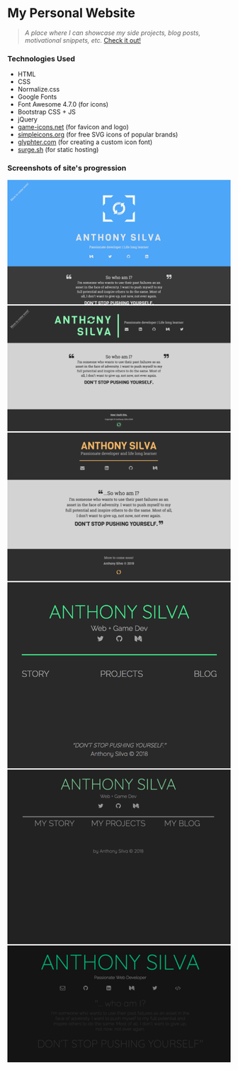 # My Personal Website
> *A place where I can showcase my side projects, blog posts, motivational snippets, etc.*
[Check it out!](http://anthonyjsilva.com)

### Technologies Used
- HTML
- CSS
- Normalize.css
- Google Fonts
- Font Awesome 4.7.0 (for icons)
- Bootstrap CSS + JS
- jQuery
- [game-icons.net](https://game-icons.net/) (for favicon and logo)
- [simpleicons.org](https://simpleicons.org/) (for free SVG icons of popular brands)
- [glyphter.com](https://glyphter.com/) (for creating a custom icon font)
- [surge.sh](https://surge.sh/) (for static hosting)

### Screenshots of site's progression
[![project image](img/scNewSiteV7.png "screenshot")](http://anthonyjsilva.com)
![project image](img/scNewSiteV6.png "screenshot")
![project image](img/scNewSiteV5.png "screenshot")
![project image](img/scNewSiteV4.png "screenshot")
![project image](img/scNewSiteV3.png "screenshot")
![project image](img/scNewSiteV2.png "screenshot")
